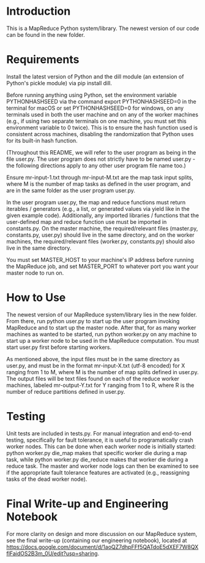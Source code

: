 # Introduction
This is a MapReduce Python system/library. The newest version of our code can be found in the new folder.

# Requirements
Install the latest version of Python and the dill module (an extension of Python's pickle module) via pip install dill.

Before running anything using Python, set the environment variable PYTHONHASHSEED via the command export PYTHONHASHSEED=0 in the terminal for macOS or set PYTHONHASHSEED=0 for windows, on any terminals used in both the user machine and on any of the worker machines (e.g., if using two separate terminals on one machine, you must set this environment variable to 0 twice). This is to ensure the hash function used is consistent across machines, disabling the randomization that Python uses for its built-in hash function.

(Throughout this README, we will refer to the user program as being in the file user.py. The user program does not strictly have to be named user.py - the following directions apply to any other user program file name too.)

Ensure mr-input-1.txt through mr-input-M.txt are the map task input splits, where M is the number of map tasks as defined in the user program, and are in the same folder as the user program user.py.

In the user program user.py, the map and reduce functions must return iterables / generators (e.g., a list, or generated values via yield like in the given example code). Additionally, any imported libraries / functions that the user-defined map and reduce function use must be imported in constants.py. On the master machine, the required/relevant files (master.py, constants.py, user.py) should live in the same directory, and on the worker machines, the required/relevant files (worker.py, constants.py) should also live in the same directory.

You must set MASTER_HOST to your machine's IP address before running the MapReduce job, and set MASTER_PORT to whatever port you want your master node to run on.

# How to Use
The newest version of our MapReduce system/library lies in the new folder. From there, run python user.py to start up the user program invoking MapReduce and to start up the master node. After that, for as many worker machines as wanted to be started, run python worker.py on any machine to start up a worker node to be used in the MapReduce computation. You must start user.py first before starting workers.

As mentioned above, the input files must be in the same directory as user.py, and must be in the format mr-input-X.txt (utf-8 encoded) for X ranging from 1 to M, where M is the number of map splits defined in user.py. The output files will be text files found on each of the reduce worker machines, labeled mr-output-Y.txt for Y ranging from 1 to R, where R is the number of reduce partitions defined in user.py.

# Testing 
Unit tests are included in tests.py. For manual integration and end-to-end testing, specifically for fault tolerance, it is useful to programatically crash worker nodes. This can be done when each worker node is initially started: python worker.py die_map makes that specific worker die during a map task, while python worker.py die_reduce makes that worker die during a reduce task. The master and worker node logs can then be examined to see if the appropriate fault tolerance features are activated (e.g., reassigning tasks of the dead worker node).

# Final Write-up and Engineering Notebook
For more clarity on design and more discussion on our MapReduce system, see the final write-up
(containing our engineering notebook), located at https://docs.google.com/document/d/1aoQZ7dhpFFf5QATdoE5dXEF7W8QXflFaidOS2B3m_0U/edit?usp=sharing.